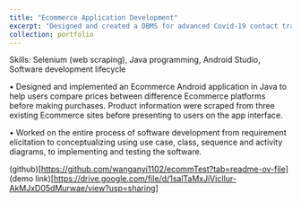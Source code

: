 ```yaml
---
title: "Ecommerce Application Development"
excerpt: "Designed and created a DBMS for advanced Covid-19 contact tracing <br/><img src='/images/500x300.png'>"
collection: portfolio
---
```


Skills: Selenium (web scraping), Java programming, Android Studio, Software development lifecycle

• Designed and implemented an Ecommerce Android application in Java to help users compare prices between
difference Ecommerce platforms before making purchases. Product information were scraped from three existing
Ecommerce sites before presenting to users on the app interface.

• Worked on the entire process of software development from requirement elicitation to conceptualizing using use
case, class, sequence and activity diagrams, to implementing and testing the software.

(github)[https://github.com/wanganyi1102/ecommTest?tab=readme-ov-file]
(demo link)[https://drive.google.com/file/d/1salTaMxJiVicIlur-AkMJxD05dMurwae/view?usp=sharing]
